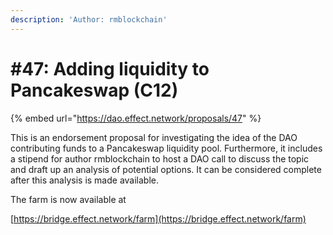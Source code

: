 ```yaml
---
description: 'Author: rmblockchain'
---
```


# #47: Adding liquidity to Pancakeswap (C12)

{% embed url="https://dao.effect.network/proposals/47" %}

This is an endorsement proposal for investigating the idea of the DAO contributing funds to a Pancakeswap liquidity pool. Furthermore, it includes a stipend for author rmblockchain to host a DAO call to discuss the topic and draft up an analysis of potential options. It can be considered complete after this analysis is made available.



The farm is now available at&#x20;

[https://bridge.effect.network/farm](https://bridge.effect.network/farm)
